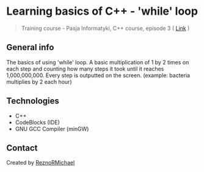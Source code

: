 # Learning basics of C++ - 'while' loop
> Training course - Pasja Informatyki, C++ course, episode 3 ( [Link](https://www.youtube.com/watch?v=y6GOYVTVvqo) )

## General info
The basics of using 'while' loop. A basic multiplication of 1 by 2 times on each step and counting how many steps it took until it reaches 1,000,000,000. Every step is outputted on the screen. (example: bacteria multiplies by 2 each hour)

## Technologies
* C++
* CodeBlocks (IDE)
* GNU GCC Compiler (minGW)

## Contact
Created by [ReznoRMichael](https://github.com/ReznoRMichael)